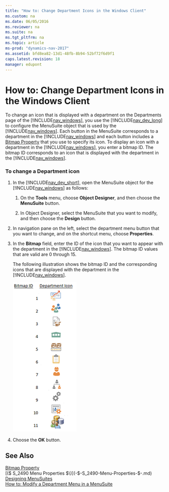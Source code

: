 ```yaml
---
title: "How to: Change Department Icons in the Windows Client"
ms.custom: na
ms.date: 06/05/2016
ms.reviewer: na
ms.suite: na
ms.tgt_pltfrm: na
ms.topic: article
ms-prod: "dynamics-nav-2017"
ms.assetid: bfd8ea82-13d1-48fb-8b94-52bf72f6d9f1
caps.latest.revision: 18
manager: edupont
---
```

# How to: Change Department Icons in the Windows Client
To change an icon that is displayed with a department on the Departments page of the [!INCLUDE[nav_windows](includes/nav_windows_md.md)], you use the [!INCLUDE[nav_dev_long](includes/nav_dev_long_md.md)] to configure the MenuSuite object that is used by the [!INCLUDE[nav_windows](includes/nav_windows_md.md)]. Each button in the MenuSuite corresponds to a department in the [!INCLUDE[nav_windows](includes/nav_windows_md.md)] and each button includes a [Bitmap Property](Bitmap-Property.md) that you use to specify its icon. To display an icon with a department in the [!INCLUDE[nav_windows](includes/nav_windows_md.md)], you enter a bitmap ID. The bitmap ID corresponds to an icon that is displayed with the department in the [!INCLUDE[nav_windows](includes/nav_windows_md.md)].  
  
### To change a Department icon  
  
1.  In the [!INCLUDE[nav_dev_short](includes/nav_dev_short_md.md)], open the MenuSuite object for the [!INCLUDE[nav_windows](includes/nav_windows_md.md)] as follows:  
  
    1.  On the **Tools** menu, choose **Object Designer**, and then choose the **MenuSuite** button.  
  
    2.  In Object Designer, select the MenuSuite that you want to modify, and then choose the **Design** button.  
  
2.  In navigation pane on the left, select the department menu button that you want to change, and on the shortcut menu, choose **Properties**.  
  
3.  In the **Bitmap** field, enter the ID of the icon that you want to appear with the department in the [!INCLUDE[nav_windows](includes/nav_windows_md.md)]. The bitmap ID values that are valid are 0 through 15.  
  
     The following illustration shows the bitmap ID and the corresponding icons that are displayed with the department in the [!INCLUDE[nav_windows](includes/nav_windows_md.md)].  
  
     ![Images for departments in RoleTailored client](media/RTCDepartmentImageLibrary.png "RTCDepartmentImageLibrary")  
  
4.  Choose the **OK** button.  
  
## See Also  
 [Bitmap Property](Bitmap-Property.md)   
 [\($ S\_2490 Menu Properties $\)](-$-S_2490-Menu-Properties-$-.md)   
 [Designing MenuSuites](Designing-MenuSuites.md)   
 [How to: Modify a Department Menu in a MenuSuite](../Topic/How%20to:%20Modify%20a%20Department%20Menu%20in%20a%20MenuSuite.md)
